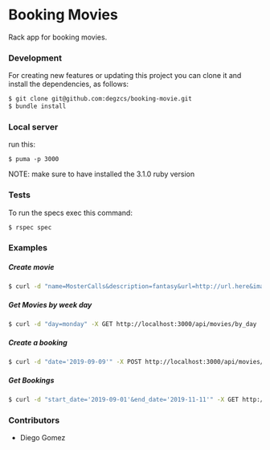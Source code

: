 # Booking Movies

Rack app for booking movies.

### Development

For creating new features or updating this project you can clone it and install the dependencies, as follows:

```bash
$ git clone git@github.com:degzcs/booking-movie.git
$ bundle install
```

### Local server

run this:

```
$ puma -p 3000

```

NOTE: make sure to have installed the 3.1.0 ruby version

### Tests

To run the specs exec this command:

```bash
$ rspec spec
```

### Examples

##### Create movie

```bash
$ curl -d "name=MosterCalls&description=fantasy&url=http://url.here&image=basse64here&days_for_booking[]=monday" -X POST http://localhost:3000/api/movies
```

##### Get Movies by week day

```bash
$ curl -d "day=monday" -X GET http://localhost:3000/api/movies/by_day
```

##### Create a booking

```bash
$ curl -d "date='2019-09-09'" -X POST http://localhost:3000/api/movies/1/bookings
```

##### Get Bookings

```bash
$ curl -d "start_date='2019-09-01'&end_date='2019-11-11'" -X GET http://localhost:3000/api/bookings/by_dates
```

### Contributors

- Diego Gomez
